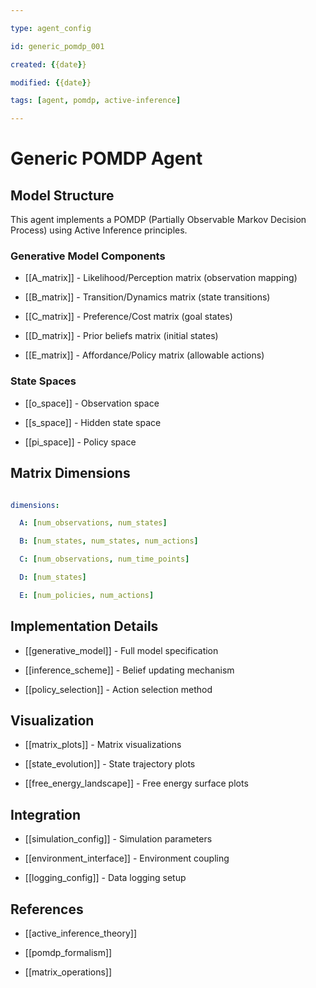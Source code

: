 ```yaml
---

type: agent_config

id: generic_pomdp_001

created: {{date}}

modified: {{date}}

tags: [agent, pomdp, active-inference]

---
```


# Generic POMDP Agent

## Model Structure

This agent implements a POMDP (Partially Observable Markov Decision Process) using Active Inference principles.

### Generative Model Components

- [[A_matrix]] - Likelihood/Perception matrix (observation mapping)

- [[B_matrix]] - Transition/Dynamics matrix (state transitions)

- [[C_matrix]] - Preference/Cost matrix (goal states)

- [[D_matrix]] - Prior beliefs matrix (initial states)

- [[E_matrix]] - Affordance/Policy matrix (allowable actions)

### State Spaces

- [[o_space]] - Observation space

- [[s_space]] - Hidden state space

- [[pi_space]] - Policy space

## Matrix Dimensions

```yaml

dimensions:

  A: [num_observations, num_states]

  B: [num_states, num_states, num_actions]

  C: [num_observations, num_time_points]

  D: [num_states]

  E: [num_policies, num_actions]

```

## Implementation Details

- [[generative_model]] - Full model specification

- [[inference_scheme]] - Belief updating mechanism

- [[policy_selection]] - Action selection method

## Visualization

- [[matrix_plots]] - Matrix visualizations

- [[state_evolution]] - State trajectory plots

- [[free_energy_landscape]] - Free energy surface plots

## Integration

- [[simulation_config]] - Simulation parameters

- [[environment_interface]] - Environment coupling

- [[logging_config]] - Data logging setup

## References

- [[active_inference_theory]]

- [[pomdp_formalism]]

- [[matrix_operations]]

